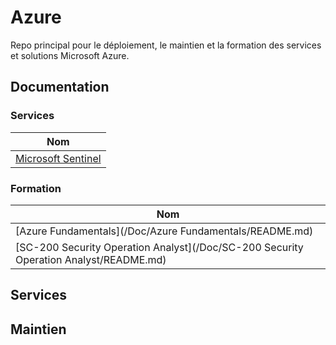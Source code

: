 # Azure
Repo principal pour le déploiement, le maintien et la formation des services et solutions Microsoft Azure.

## Documentation

### Services

|Nom |
|-----|
|[Microsoft Sentinel](/Doc/Microsoft%20Sentinel/README.md) |

### Formation

|Nom|
|-----|
|[Azure Fundamentals](/Doc/Azure Fundamentals/README.md) |
|[SC-200 Security Operation Analyst](/Doc/SC-200 Security Operation Analyst/README.md) |


## Services

## Maintien
